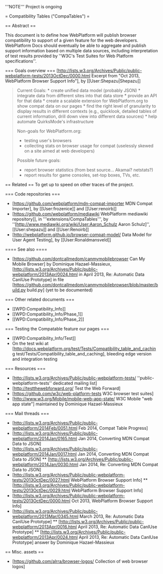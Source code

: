 <div class='note'>'''NOTE''' Project is ongoing</div>

= Compatibility Tables ("CompaTables") =

== Abstract ==

This document is to define how WebPlatform will publish browser compatibility to support of a given feature for the web developers. WebPlatform Docs should eventually be able to aggregate and publish support information based on multiple data sources, including interpretation of test results provided by ''W3C's Test Suites for Web Platform specifications''.

=== Goals overview ===
[http://lists.w3.org/Archives/Public/public-webplatform-tests/2013OctDec/0000.html Excerpt from "Oct 2013, WebPlatform Browser Support Info"], by [[User:Shepazu|Shepazu]]

<blockquote>
Current Goals:
* create unified data model (probably JSON)
* integrate data from different sites into that data store
* provide an API for that data
* create a scalable extension for WebPlatform.org to show compat data on 
our pages
* find the right level of granularity to display results in different 
contexts (e.g., quicklook, detailed tables of current information, drill 
down view into different data sources)
* help automate QuirksMode's infrastructure

Non-goals for WebPlatform.org:
* testing user's browsers
* collecting stats on browser usage for compat (uselessly skewed on a 
site aimed at web developers)

Possible future goals:
* report browser statistics (from best source... Akamai? netstats?)
* report results for game consoles, set-top boxes, TVs, etc.
</blockquote>


== Related ==
To get up to speed on other traces of the project.

=== Code repositories ===
* [https://github.com/webplatform/mdn-compat-importer  MDN Compat Importer], by [[User:frozenice]] and [[User:renoirb]]
* [https://github.com/webplatform/mediawiki WebPlatform mediawiki repository]], in '''extensions/CompaTables''', by ''[http://www.mediawiki.org/wiki/User:Aaron_Schulz Aaron Schulz]'', [[User:shepazu]] and [[User:Renoirb]]
* [http://webplatform.github.io/browser-compat-model/ Data Model for User Agent Testing], by [[User:Ronaldmansveld]]


==== See also ====
* [https://github.com/dontcallmedom/canmymobilebrowser Can My Mobile Browser] by Dominique Hazael-Massieux, [http://lists.w3.org/Archives/Public/public-webplatform/2013Apr/0024.html in April 2013, Re: Automatic Data CanIUse Prototype] in file [https://github.com/dontcallmedom/canmymobilebrowser/blob/master/build.py build.py] (yet to be documented)


=== Other related documents ===
* [[WPD:Compatibility_Info]]
* [[WPD:Compatibility_Info/Phase_1]]
* [[WPD:Compatibility_Info/Phase_2]]


=== Testing the Compatable feature our pages ===
* [[WPD:Compatibility_Info/Test]]
* On the test wiki at [http://docs.webplatform.org/test/Tests/Compatibility_table_and_caching test/Tests/Compatibility_table_and_caching], bleeding edge version and integration testing


=== Resources ===
* [http://lists.w3.org/Archives/Public/public-webplatform-tests/ ''public-webplatform-tests'' dedicated mailing list]
* [http://testthewebforward.org/ Test the Web Forward]
* [https://github.com/w3c/web-platform-tests W3C browser test suites]
* [http://www.w3.org/Mobile/mobile-web-app-state/ W3C Mobile "web app state"] maintained by Dominique Hazael-Massieux


=== Mail threads ===
* [http://lists.w3.org/Archives/Public/public-webplatform/2014Feb/0051.html Feb 2014, Compat Table Progress]
* [http://lists.w3.org/Archives/Public/public-webplatform/2014Jan/0165.html Jan 2014, Converting MDN Compat Data to JSON]
* [http://lists.w3.org/Archives/Public/public-webplatform/2014Jan/0017.html Jan 2014, Converting MDN Compat Data to JSON]
** [http://lists.w3.org/Archives/Public/public-webplatform/2014Jan/0030.html Jan 2014, Re: Converting MDN Compat Data to JSON]
* [http://lists.w3.org/Archives/Public/public-webplatform-tests/2013OctDec/0027.html WebPlatform Browser Support Info]
** [http://lists.w3.org/Archives/Public/public-webplatform-tests/2013OctDec/0029.html WebPlatform Browser Support Info]
* [http://lists.w3.org/Archives/Public/public-webplatform-tests/2013OctDec/0000.html Oct 2013, WebPlatform Browser Support Info]
* [http://lists.w3.org/Archives/Public/public-webplatform/2013Mar/0345.html March 2013,  Re: Automatic Data CanIUse Prototype]
** [http://lists.w3.org/Archives/Public/public-webplatform/2013Apr/0016.html April 2013,  Re: Automatic Data CanIUse Prototype]
** [http://lists.w3.org/Archives/Public/public-webplatform/2013Apr/0024.html April 2013, Re: Automatic Data CanIUse Prototype] answer by Dominique Hazael-Massieux


== Misc. assets ==
* [https://github.com/alrra/browser-logos/ Collection of web browser logos]